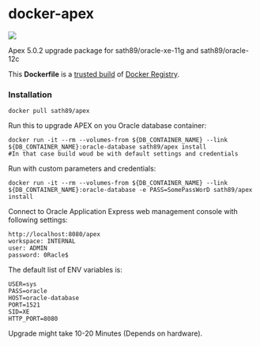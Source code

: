 docker-apex
============================
[![](https://badge.imagelayers.io/sath89/apex:latest.svg)](https://imagelayers.io/?images=sath89/apex:latest 'Get your own badge on imagelayers.io')

Apex 5.0.2 upgrade package for sath89/oracle-xe-11g and sath89/oracle-12c

This **Dockerfile** is a [trusted build](https://registry.hub.docker.com/u/sath89/apex/) of [Docker Registry](https://registry.hub.docker.com/).

### Installation

    docker pull sath89/apex

Run this to upgrade APEX on you Oracle database container:

    docker run -it --rm --volumes-from ${DB_CONTAINER_NAME} --link ${DB_CONTAINER_NAME}:oracle-database sath89/apex install
    #In that case build woud be with default settings and credentials

Run with custom parameters and credentials:

    docker run -it --rm --volumes-from ${DB_CONTAINER_NAME} --link ${DB_CONTAINER_NAME}:oracle-database -e PASS=SomePassWorD sath89/apex install

Connect to Oracle Application Express web management console with following settings:

    http://localhost:8080/apex
    workspace: INTERNAL
    user: ADMIN
    password: 0Racle$

The default list of ENV variables is:

    USER=sys
    PASS=oracle
    HOST=oracle-database
    PORT=1521
    SID=XE
    HTTP_PORT=8080

Upgrade might take 10-20 Minutes (Depends on hardware).
